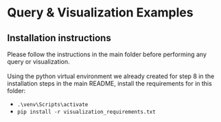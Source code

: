 # Query & Visualization Examples

## Installation instructions
Please follow the instructions in the main folder before performing any query or visualization.\
\
Using the python virtual environment we already created for step 8 in the installation steps in the main README, install the requirements for in this folder:
- `.\venv\Scripts\activate`
- `pip install -r visualization_requirements.txt`